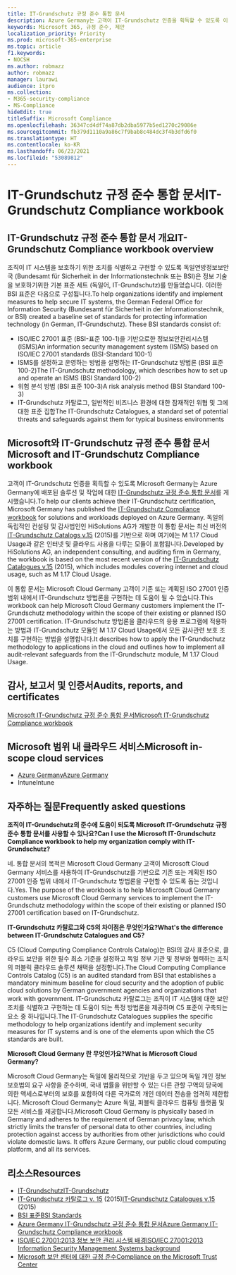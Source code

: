```yaml
---
title: IT-Grundschutz 규정 준수 통합 문서
description: Azure Germany는 고객이 IT-Grundschutz 인증을 획득할 수 있도록 이 통합 문서를 게시했습니다.
keywords: Microsoft 365, 규정 준수, 제안
localization_priority: Priority
ms.prod: microsoft-365-enterprise
ms.topic: article
f1.keywords:
- NOCSH
ms.author: robmazz
author: robmazz
manager: laurawi
audience: itpro
ms.collection:
- M365-security-compliance
- MS-Compliance
hideEdit: true
titleSuffix: Microsoft Compliance
ms.openlocfilehash: 36347cd4df74a87db2dba5977b5ed1270c29086e
ms.sourcegitcommit: fb379d1110a9a86c7f9bab8c484dc3f4b3dfd6f0
ms.translationtype: HT
ms.contentlocale: ko-KR
ms.lasthandoff: 06/23/2021
ms.locfileid: "53089812"
---
```

# <a name="it-grundschutz-compliance-workbook"></a><span data-ttu-id="f99ce-104">IT-Grundschutz 규정 준수 통합 문서</span><span class="sxs-lookup"><span data-stu-id="f99ce-104">IT-Grundschutz Compliance workbook</span></span>

## <a name="it-grundschutz-compliance-workbook-overview"></a><span data-ttu-id="f99ce-105">IT-Grundschutz 규정 준수 통합 문서 개요</span><span class="sxs-lookup"><span data-stu-id="f99ce-105">IT-Grundschutz Compliance workbook overview</span></span>

<span data-ttu-id="f99ce-p101">조직이 IT 시스템을 보호하기 위한 조치를 식별하고 구현할 수 있도록 독일연방정보보안국 (Bundesamt für Sicherheit in der Informationstechnik 또는 BSI)은 정보 기술을 보호하기위한 기본 표준 세트 (독일어, IT-Grundschutz)를 만들었습니다. 이러한 BSI 표준은 다음으로 구성됩니다.</span><span class="sxs-lookup"><span data-stu-id="f99ce-p101">To help organizations identify and implement measures to help secure IT systems, the German Federal Office for Information Security (Bundesamt für Sicherheit in der Informationstechnik, or BSI) created a baseline set of standards for protecting information technology (in German, IT-Grundschutz). These BSI standards consist of:</span></span>

- <span data-ttu-id="f99ce-108">ISO/IEC 27001 표준 (BSI-표준 100-1)을 기반으로한 정보보안관리시스템 (ISMS)</span><span class="sxs-lookup"><span data-stu-id="f99ce-108">An information security management system (ISMS) based on ISO/IEC 27001 standards (BSI-Standard 100-1)</span></span>
- <span data-ttu-id="f99ce-109">ISMS를 설정하고 운영하는 방법을 설명하는 IT-Grundschutz 방법론 (BSI 표준 100-2)</span><span class="sxs-lookup"><span data-stu-id="f99ce-109">The IT-Grundschutz methodology, which describes how to set up and operate an ISMS (BSI Standard 100-2)</span></span>
- <span data-ttu-id="f99ce-110">위험 분석 방법 (BSI 표준 100-3)</span><span class="sxs-lookup"><span data-stu-id="f99ce-110">A risk analysis method (BSI Standard 100-3)</span></span>
- <span data-ttu-id="f99ce-111">IT-Grundschutz 카탈로그, 일반적인 비즈니스 환경에 대한 잠재적인 위협 및 그에 대한 표준 집합</span><span class="sxs-lookup"><span data-stu-id="f99ce-111">The IT-Grundschutz Catalogues, a standard set of potential threats and safeguards against them for typical business environments</span></span>

## <a name="microsoft-and-it-grundschutz-compliance-workbook"></a><span data-ttu-id="f99ce-112">Microsoft와 IT-Grundschutz 규정 준수 통합 문서</span><span class="sxs-lookup"><span data-stu-id="f99ce-112">Microsoft and IT-Grundschutz Compliance workbook</span></span>

<span data-ttu-id="f99ce-113">고객이 IT-Grundschutz 인증을 획득할 수 있도록 Microsoft Germany는 Azure Germany에 배포된 솔루션 및 작업에 대한 [IT-Grundschutz 규정 준수 통합 문서](https://aka.ms/grundschutzworkbook)를 게시했습니다.</span><span class="sxs-lookup"><span data-stu-id="f99ce-113">To help our clients achieve their IT-Grundschutz certification, Microsoft Germany has published the [IT-Grundschutz Compliance workbook](https://aka.ms/grundschutzworkbook) for solutions and workloads deployed on Azure Germany.</span></span> <span data-ttu-id="f99ce-114">독일의 독립적인 컨설팅 및 감사법인인 HiSolutions AG가 개발한 이 통합 문서는 최신 버전의 [IT-Grundschutz Catalogs v.15](https://www.bsi.bund.de/SharedDocs/Downloads/DE/BSI/Grundschutz/International/GSK_15_EL_EN_Draft.pdf?__blob=publicationFile&v=2) (2015)를 기반으로 하며 여기에는 M 1.17 Cloud Usage과 같은 인터넷 및 클라우드 사용을 다루는 모듈이 포함됩니다.</span><span class="sxs-lookup"><span data-stu-id="f99ce-114">Developed by HiSolutions AG, an independent consulting, and auditing firm in Germany, the workbook is based on the most recent version of the [IT-Grundschutz Catalogues v.15](https://www.bsi.bund.de/SharedDocs/Downloads/DE/BSI/Grundschutz/International/GSK_15_EL_EN_Draft.pdf?__blob=publicationFile&v=2) (2015), which includes modules covering internet and cloud usage, such as M 1.17 Cloud Usage.</span></span>

<span data-ttu-id="f99ce-115">이 통합 문서는 Microsoft Cloud Germany 고객이 기존 또는 계획된 ISO 27001 인증 범위 내에서 IT-Grundschutz 방법론을 구현하는 데 도움이 될 수 있습니다.</span><span class="sxs-lookup"><span data-stu-id="f99ce-115">This workbook can help Microsoft Cloud Germany customers implement the IT-Grundschutz methodology within the scope of their existing or planned ISO 27001 certification.</span></span> <span data-ttu-id="f99ce-116">IT-Grundschutz 방법론을 클라우드의 응용 프로그램에 적용하는 방법과 IT-Grundschutz 모듈인 M 1.17 Cloud Usage에서 모든 감사관련 보호 조치를 구현하는 방법을 설명합니다.</span><span class="sxs-lookup"><span data-stu-id="f99ce-116">It describes how to apply the IT-Grundschutz methodology to applications in the cloud and outlines how to implement all audit-relevant safeguards from the IT-Grundschutz module, M 1.17 Cloud Usage.</span></span>

## <a name="audits-reports-and-certificates"></a><span data-ttu-id="f99ce-117">감사, 보고서 및 인증서</span><span class="sxs-lookup"><span data-stu-id="f99ce-117">Audits, reports, and certificates</span></span>

[<span data-ttu-id="f99ce-118">Microsoft IT-Grundschutz 규정 준수 통합 문서</span><span class="sxs-lookup"><span data-stu-id="f99ce-118">Microsoft IT-Grundschutz Compliance workbook</span></span>](https://aka.ms/grundschutzworkbook)

## <a name="microsoft-in-scope-cloud-services"></a><span data-ttu-id="f99ce-119">Microsoft 범위 내 클라우드 서비스</span><span class="sxs-lookup"><span data-stu-id="f99ce-119">Microsoft in-scope cloud services</span></span>

- [<span data-ttu-id="f99ce-120">Azure Germany</span><span class="sxs-lookup"><span data-stu-id="f99ce-120">Azure Germany</span></span>](https://aka.ms/AzureCompliance)
- <span data-ttu-id="f99ce-121">Intune</span><span class="sxs-lookup"><span data-stu-id="f99ce-121">Intune</span></span>

## <a name="frequently-asked-questions"></a><span data-ttu-id="f99ce-122">자주하는 질문</span><span class="sxs-lookup"><span data-stu-id="f99ce-122">Frequently asked questions</span></span>

<span data-ttu-id="f99ce-123">**조직이 IT-Grundschutz의 준수에 도움이 되도록 Microsoft IT-Grundschutz 규정 준수 통합 문서를 사용할 수 있나요?**</span><span class="sxs-lookup"><span data-stu-id="f99ce-123">**Can I use the Microsoft IT-Grundschutz Compliance workbook to help my organization comply with IT-Grundschutz?**</span></span>

<span data-ttu-id="f99ce-p104">네. 통합 문서의 목적은 Microsoft Cloud Germany 고객이 Microsoft Cloud Germany 서비스를 사용하여 IT-Grundschutz를 기반으로 기존 또는 계획된 ISO 27001 인증 범위 내에서 IT-Grundschutz 방법론을 구현할 수 있도록 돕는 것입니다.</span><span class="sxs-lookup"><span data-stu-id="f99ce-p104">Yes. The purpose of the workbook is to help Microsoft Cloud Germany customers use Microsoft Cloud Germany services to implement the IT-Grundschutz methodology within the scope of their existing or planned ISO 27001 certification based on IT-Grundschutz.</span></span>

<span data-ttu-id="f99ce-126">**IT-Grundschutz 카탈로그와 C5의 차이점은 무엇인가요?**</span><span class="sxs-lookup"><span data-stu-id="f99ce-126">**What's the difference between IT-Grundschutz Catalogues and C5?**</span></span>

<span data-ttu-id="f99ce-127">C5 (Cloud Computing Compliance Controls Catalog)는 BSI의 감사 표준으로, 클라우드 보안을 위한 필수 최소 기준을 설정하고 독일 정부 기관 및 정부와 협력하는 조직의 퍼블릭 클라우드 솔루션 채택을 설정합니다.</span><span class="sxs-lookup"><span data-stu-id="f99ce-127">The Cloud Computing Compliance Controls Catalog (C5) is an audited standard from BSI that establishes a mandatory minimum baseline for cloud security and the adoption of public cloud solutions by German government agencies and organizations that work with government.</span></span> <span data-ttu-id="f99ce-128">IT-Grundschutz 카탈로그는 조직이 IT 시스템에 대한 보안 조치를 식별하고 구현하는 데 도움이 되는 특정 방법론을 제공하며 C5 표준이 구축되는 요소 중 하나입니다.</span><span class="sxs-lookup"><span data-stu-id="f99ce-128">The IT-Grundschutz Catalogues supplies the specific methodology to help organizations identify and implement security measures for IT systems and is one of the elements upon which the C5 standards are built.</span></span>

<span data-ttu-id="f99ce-129">**Microsoft Cloud Germany 란 무엇인가요?**</span><span class="sxs-lookup"><span data-stu-id="f99ce-129">**What is Microsoft Cloud Germany?**</span></span>

<span data-ttu-id="f99ce-p106">Microsoft Cloud Germany는 독일에 물리적으로 기반을 두고 있으며 독일 개인 정보 보호법의 요구 사항을 준수하며, 국내 법률을 위반할 수 있는 다른 관할 구역의 당국에 의한 액세스로부터의 보호를 포함하여 다른 국가로의 개인 데이터 전송을 엄격히 제한합니다. Microsoft Cloud Germany는 Azure 독일, 퍼블릭 클라우드 컴퓨팅 플랫폼 및 모든 서비스를 제공합니다.</span><span class="sxs-lookup"><span data-stu-id="f99ce-p106">Microsoft Cloud Germany is physically based in Germany and adheres to the requirement of German privacy law, which strictly limits the transfer of personal data to other countries, including protection against access by authorities from other jurisdictions who could violate domestic laws. It offers Azure Germany, our public cloud computing platform, and all its services.</span></span>

## <a name="resources"></a><span data-ttu-id="f99ce-132">리소스</span><span class="sxs-lookup"><span data-stu-id="f99ce-132">Resources</span></span>

- [<span data-ttu-id="f99ce-133">IT-Grundschutz</span><span class="sxs-lookup"><span data-stu-id="f99ce-133">IT-Grundschutz</span></span>](https://www.bsi.bund.de/EN/Topics/ITGrundschutz/ITGrundschutzHome/itgrundschutzhome_node.html;jsessionid=5ABC53411232B460035220974AE634C4.1_cid351)
- <span data-ttu-id="f99ce-134">[IT-Grundschutz 카탈로그 v. 15](https://www.bsi.bund.de/SharedDocs/Downloads/DE/BSI/Grundschutz/International/GSK_15_EL_EN_Draft.pdf?__blob=publicationFile&v=2) (2015)</span><span class="sxs-lookup"><span data-stu-id="f99ce-134">[IT-Grundschutz Catalogues v.15](https://www.bsi.bund.de/SharedDocs/Downloads/DE/BSI/Grundschutz/International/GSK_15_EL_EN_Draft.pdf?__blob=publicationFile&v=2) (2015)</span></span>
- [<span data-ttu-id="f99ce-135">BSI 표준</span><span class="sxs-lookup"><span data-stu-id="f99ce-135">BSI Standards</span></span>](https://www.bsi.bund.de/EN/Publications/BSIStandards/BSIStandards_node.html)
- [<span data-ttu-id="f99ce-136">Azure Germany IT-Grundschutz 규정 준수 통합 문서</span><span class="sxs-lookup"><span data-stu-id="f99ce-136">Azure Germany IT-Grundschutz Compliance workbook</span></span>](https://aka.ms/grundschutzworkbook)
- [<span data-ttu-id="f99ce-137">ISO/IEC 27001:2013 정보 보안 관리 시스템 배경</span><span class="sxs-lookup"><span data-stu-id="f99ce-137">ISO/IEC 27001:2013 Information Security Management Systems background</span></span>](offering-iso-27001.md)
- [<span data-ttu-id="f99ce-138">Microsoft 보안 센터에 대한 규정 준수</span><span class="sxs-lookup"><span data-stu-id="f99ce-138">Compliance on the Microsoft Trust Center</span></span>](https://www.microsoft.com/trust-center/compliance/compliance-overview)
